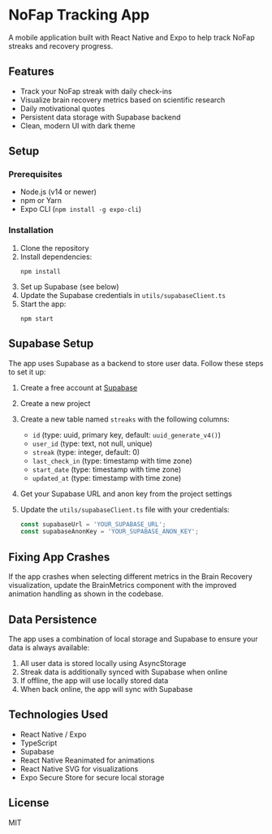 # NoFap Tracking App

A mobile application built with React Native and Expo to help track NoFap streaks and recovery progress.

## Features

- Track your NoFap streak with daily check-ins
- Visualize brain recovery metrics based on scientific research
- Daily motivational quotes
- Persistent data storage with Supabase backend
- Clean, modern UI with dark theme

## Setup

### Prerequisites

- Node.js (v14 or newer)
- npm or Yarn
- Expo CLI (`npm install -g expo-cli`)

### Installation

1. Clone the repository
2. Install dependencies:
   ```
   npm install
   ```
3. Set up Supabase (see below)
4. Update the Supabase credentials in `utils/supabaseClient.ts`
5. Start the app:
   ```
   npm start
   ```

## Supabase Setup

The app uses Supabase as a backend to store user data. Follow these steps to set it up:

1. Create a free account at [Supabase](https://supabase.com)
2. Create a new project
3. Create a new table named `streaks` with the following columns:
   - `id` (type: uuid, primary key, default: `uuid_generate_v4()`)
   - `user_id` (type: text, not null, unique)
   - `streak` (type: integer, default: 0)
   - `last_check_in` (type: timestamp with time zone)
   - `start_date` (type: timestamp with time zone)
   - `updated_at` (type: timestamp with time zone)

4. Get your Supabase URL and anon key from the project settings
5. Update the `utils/supabaseClient.ts` file with your credentials:
   ```typescript
   const supabaseUrl = 'YOUR_SUPABASE_URL';
   const supabaseAnonKey = 'YOUR_SUPABASE_ANON_KEY';
   ```

## Fixing App Crashes

If the app crashes when selecting different metrics in the Brain Recovery visualization, update the BrainMetrics component with the improved animation handling as shown in the codebase.

## Data Persistence

The app uses a combination of local storage and Supabase to ensure your data is always available:

1. All user data is stored locally using AsyncStorage
2. Streak data is additionally synced with Supabase when online
3. If offline, the app will use locally stored data
4. When back online, the app will sync with Supabase

## Technologies Used

- React Native / Expo
- TypeScript
- Supabase
- React Native Reanimated for animations
- React Native SVG for visualizations
- Expo Secure Store for secure local storage

## License

MIT 